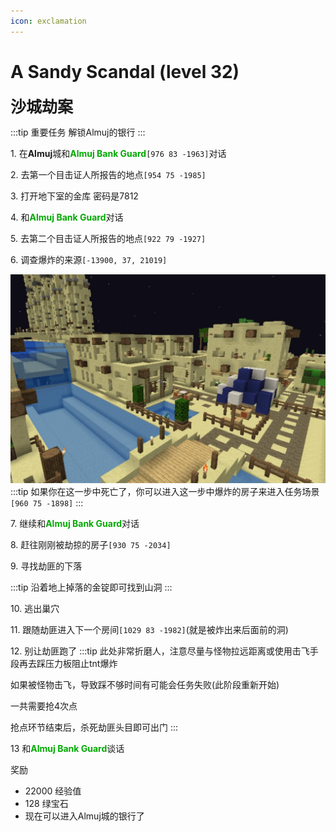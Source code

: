```yaml
---
icon: exclamation
---
```

# A Sandy Scandal (level 32)
<span style="font-size: 25px;">**沙城劫案**</span>

:::tip 重要任务
解锁Almuj的银行
:::

<span class="stage-index">1.</span> 在**Almuj**城和<font color=00AA00>**Almuj Bank Guard**</font>`[976 83 -1963]`对话

<span class="stage-index">2.</span> 去第一个目击证人所报告的地点`[954 75 -1985]`

<span class="stage-index">3.</span> 打开地下室的金库 密码是7812

<span class="stage-index">4.</span> 和<font color=00AA00>**Almuj Bank Guard**</font>对话

<span class="stage-index">5.</span> 去第二个目击证人所报告的地点`[922 79 -1927]`

<span class="stage-index">6.</span> 调查爆炸的来源`[-13900, 37, 21019]`

![](../../.vuepress/public/assets/img/lvl32-1.jpg)
:::tip
如果你在这一步中死亡了，你可以进入这一步中爆炸的房子来进入任务场景`[960 75 -1898]`
:::

<span class="stage-index">7.</span> 继续和<font color=00AA00>**Almuj Bank Guard**</font>对话

<span class="stage-index">8.</span> 赶往刚刚被劫掠的房子`[930 75 -2034]`

<span class="stage-index">9.</span> 寻找劫匪的下落

:::tip
沿着地上掉落的金锭即可找到山洞
:::

<span class="stage-index">10.</span> 逃出巢穴

<span class="stage-index">11.</span> 跟随劫匪进入下一个房间`[1029 83 -1982]`(就是被炸出来后面前的洞)

<span class="stage-index">12.</span> 别让劫匪跑了
:::tip
此处非常折磨人，注意尽量与怪物拉远距离或使用击飞手段再去踩压力板阻止tnt爆炸

如果被怪物击飞，导致踩不够时间有可能会任务失败(此阶段重新开始)

一共需要抢4次点

抢点环节结束后，杀死劫匪头目即可出门
:::

<span class="stage-index">13 </span> 和<font color=00AA00>**Almuj Bank Guard**</font>谈话

奖励
+ 22000 经验值
+ 128 绿宝石
+ 现在可以进入Almuj城的银行了